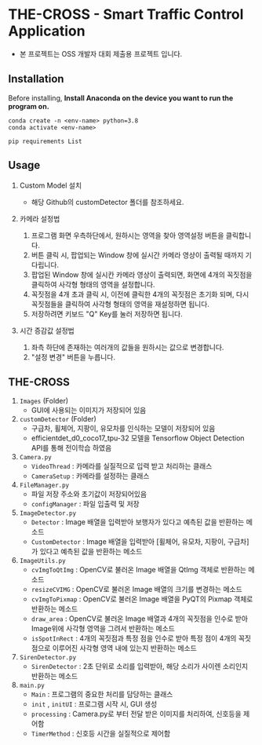 # THE-CROSS - Smart Traffic Control Application

- 본 프로젝트는 OSS 개발자 대회 제출용 프로젝트 입니다.

Installation
-----------------------

Before installing, **Install Anaconda on the device you want to run the program on.**

```
conda create -n <env-name> python=3.8
conda activate <env-name>
```
```
pip requirements List
```

Usage
-----------------------
1. Custom Model 설치
   - 해당 Github의 customDetector 폴더를 참조하세요.
2. 카메라 설정법
   1. 프로그램 화면 우측하단에서, 원하시는 영역을 찾아 영역설정 버튼을 클릭합니다.
   2. 버튼 클릭 시, 팝업되는 Window 창에 실시간 카메라 영상이 출력될 때까지 기다립니다.
   3. 팝업된 Window 창에 실시칸 카메라 영상이 출력되면, 화면에 4개의 꼭짓점을 클릭하여 사각형 형태의 영역을 설정합니다.
   4. 꼭짓점을 4개 초과 클릭 시, 이전에 클릭한 4개의 꼭짓점은 초기화 되며, 다시 꼭짓점들을 클릭하여 사각형 형태의 영역을 재설정하면 됩니다.
   5. 저장하려면 키보드 "Q" Key를 눌러 저장하면 됩니다.

3. 시간 증감값 설정법
   1. 좌측 하단에 존재하는 여러개의 값들을 원하시는 값으로 변경합니다. 
   2. "설정 변경" 버튼을 누릅니다.

THE-CROSS
--------------------------------------
1. `Images` (Folder)
    - GUI에 사용되는 이미지가 저장되어 있음
2. `customDetector` (Folder)
    - 구급차, 휠체어, 지팡이, 유모차를 인식하는 모델이 저장되어 있음
    - efficientdet_d0_coco17_tpu-32 모델을 Tensorflow Object Detection API를 통해 전이학습 하였음
3. `Camera.py`
    - `VideoThread` : 카메라를 실질적으로 입력 받고 처리하는 클래스
    - `CameraSetup` : 카메라를 설정하는 클래스
4. `FileManager.py`
    - 파일 저장 주소와 초기값이 저장되어있음
    - `configManager` : 파일 입출력 및 저장
5. `ImageDetector.py`
    - `Detector` : Image 배열을 입력받아 보행자가 있다고 예측된 값을 반환하는 메소드
    - `CustomDetector` : Image 배열을 입력받아 [휠체어, 유모차, 지팡이, 구급차] 가 있다고 예측된 값을 반환하는 메소드
6. `ImageUtils.py`
    - `cvImgToQtImg` : OpenCV로 불러온 Image 배열을 QtImg 객체로 반환하는 메소드
    - `resizeCVIMG` : OpenCV로 불러온 Image 배열의 크기를 변경하는 메소드
    - `cvImgToPixmap` : OpenCV로 불러온 Image 배열을 PyQT의 Pixmap 객체로 반환하는 메소드
    - `draw_area` : OpenCV로 불러온 Image 배열과 4개의 꼭짓점을 인수로 받아 Image위에 사각형 영역을 그려서 반환하는 메소드
    - `isSpotInRect` : 4개의 꼭짓점과 특정 점을 인수로 받아 특정 점이 4개의 꼭짓점으로 이루어진 사각형 영역 내에 있는지 반환하는 메소드
7. `SirenDetector.py`
    - `SirenDetector` : 2초 단위로 소리를 입력받아, 해당 소리가 사이렌 소리인지 반환하는 메소드
8. `main.py`
    - `Main` : 프로그램의 중요한 처리를 담당하는 클래스
    - `init` , `initUI` : 프로그램 시작 시, GUI 생성
    - `processing` : Camera.py로 부터 전달 받은 이미지를 처리하여, 신호등을 제어함
    - `TimerMethod` : 신호등 시간을 실질적으로 제어함
